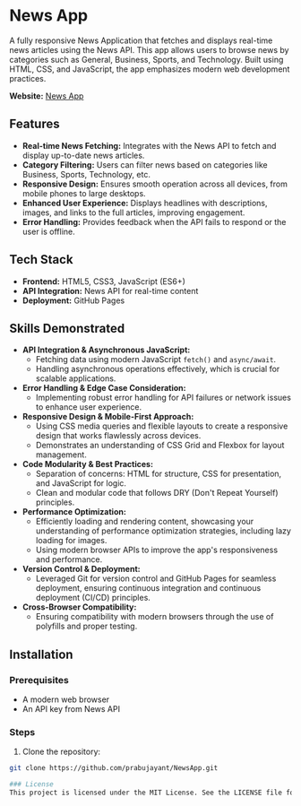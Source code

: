 # News App

A fully responsive News Application that fetches and displays real-time news articles using the News API. This app allows users to browse news by categories such as General, Business, Sports, and Technology. Built using HTML, CSS, and JavaScript, the app emphasizes modern web development practices.

**Website:** [News App](https://news-app.com)

## Features

* **Real-time News Fetching:** Integrates with the News API to fetch and display up-to-date news articles.
* **Category Filtering:** Users can filter news based on categories like Business, Sports, Technology, etc.
* **Responsive Design:** Ensures smooth operation across all devices, from mobile phones to large desktops.
* **Enhanced User Experience:** Displays headlines with descriptions, images, and links to the full articles, improving engagement.
* **Error Handling:** Provides feedback when the API fails to respond or the user is offline.

## Tech Stack

* **Frontend:** HTML5, CSS3, JavaScript (ES6+)
* **API Integration:** News API for real-time content
* **Deployment:** GitHub Pages

## Skills Demonstrated

* **API Integration & Asynchronous JavaScript:**
	+ Fetching data using modern JavaScript `fetch()` and `async/await`.
	+ Handling asynchronous operations effectively, which is crucial for scalable applications.
* **Error Handling & Edge Case Consideration:**
	+ Implementing robust error handling for API failures or network issues to enhance user experience.
* **Responsive Design & Mobile-First Approach:**
	+ Using CSS media queries and flexible layouts to create a responsive design that works flawlessly across devices.
	+ Demonstrates an understanding of CSS Grid and Flexbox for layout management.
* **Code Modularity & Best Practices:**
	+ Separation of concerns: HTML for structure, CSS for presentation, and JavaScript for logic.
	+ Clean and modular code that follows DRY (Don't Repeat Yourself) principles.
* **Performance Optimization:**
	+ Efficiently loading and rendering content, showcasing your understanding of performance optimization strategies, including lazy loading for images.
	+ Using modern browser APIs to improve the app's responsiveness and performance.
* **Version Control & Deployment:**
	+ Leveraged Git for version control and GitHub Pages for seamless deployment, ensuring continuous integration and continuous deployment (CI/CD) principles.
* **Cross-Browser Compatibility:**
	+ Ensuring compatibility with modern browsers through the use of polyfills and proper testing.

## Installation

### Prerequisites

* A modern web browser
* An API key from News API

### Steps

1. Clone the repository:
```bash
git clone https://github.com/prabujayant/NewsApp.git

### License 
This project is licensed under the MIT License. See the LICENSE file for more details.



